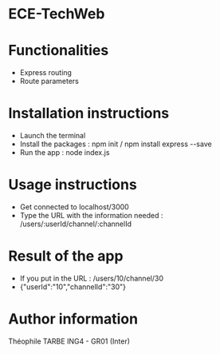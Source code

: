 # ECE-TechWeb

# Functionalities

* Express routing
* Route parameters

#  Installation instructions 

- Launch the terminal
- Install the packages : npm init / npm install express --save
- Run the app : node index.js 

# Usage instructions

- Get connected to localhost/3000
- Type the URL with the information needed : /users/:userId/channel/:channelId 

# Result of the app

- If you put in the URL : /users/10/channel/30 
- {"userId":"10","channelId":"30"}

# Author information

Théophile TARBE
ING4 - GR01 (Inter)